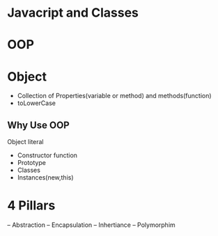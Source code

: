 # Javacript and Classes


# OOP


# Object
- Collection of Properties(variable or method) and methods(function)
- toLowerCase


## Why Use OOP
Object literal


- Constructor function
- Prototype
- Classes
- Instances(new,this)



# 4 Pillars
– Abstraction
– Encapsulation
– Inhertiance
– Polymorphim